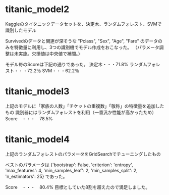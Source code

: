 # titanic_model2
Kaggleのタイタニックデータセットを、決定木、ランダムフォレスト、SVMで識別したモデル

Survivedのデータと関連が深そうな
"Pclass", "Sex", "Age", "Fare"
のデータのみを特徴量に利用し、3つの識別機でモデル作成をおこなった。
（パラメータ調整は未実施。欠損値は中央値で補間。）

モデル毎のScoreは下記の通りであった。
決定木・・・71.8%
ランダムフォレスト・・・72.2％
SVM・・・62.2％


# titanic_model3
上記のモデルに「家族の人数」「チケットの重複数」「敬称」の特徴量を追加したもの
識別器にはランダムフォレストを利用（一番汎か性能が高かったため）
Score　・・・　78.5%


# titanic_model4
上記のランダムフォレストのパラメータをGridSearchでチューニングしたもの

ベストのパラメータは
{'bootstrap': False, 'criterion': 'entropy', 'max_features': 4, 'min_samples_leaf': 2, 'min_samples_split': 2, 'n_estimators': 25}
であった。

Score　・・・　80.4%
目標としていた8割を超えたので満足しました。
